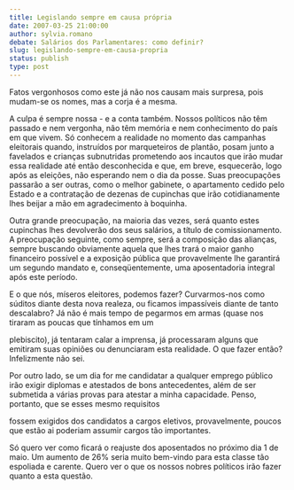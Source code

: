 ```yaml
---
title: Legislando sempre em causa própria
date: 2007-03-25 21:00:00
author: sylvia.romano
debate: Salários dos Parlamentares: como definir?
slug: legislando-sempre-em-causa-propria
status: publish 
type: post
---
```


Fatos vergonhosos como este já não nos causam mais surpresa, pois mudam-se os nomes, mas a corja é a mesma.  

  

A culpa é sempre nossa - e a conta também. Nossos políticos não têm passado e nem vergonha, não têm memória e nem conhecimento do país em que vivem. Só conhecem a realidade no momento das campanhas eleitorais quando, instruídos por marqueteiros de plantão, posam junto a favelados e crianças subnutridas prometendo aos incautos que irão mudar essa realidade até então desconhecida e que, em breve, esquecerão, logo após as eleições, não esperando nem o dia da posse. Suas preocupações passarão a ser outras, como o melhor gabinete, o apartamento cedido pelo Estado e a contratação de dezenas de cupinchas que irão cotidianamente lhes beijar a mão em agradecimento à boquinha.  

  

Outra grande preocupação, na maioria das vezes, será quanto estes cupinchas lhes devolverão dos seus salários, a título de comissionamento. A preocupação seguinte, como sempre, será a composição das alianças, sempre buscando obviamente aquela que lhes trará o maior ganho financeiro possível e a exposição pública que provavelmente lhe garantirá um segundo mandato e, conseqüentemente, uma aposentadoria integral após este período.  

  

E o que nós, míseros eleitores, podemos fazer? Curvarmos-nos como súditos diante desta nova realeza, ou ficamos impassíveis diante de tanto descalabro? Já não é mais tempo de pegarmos em armas (quase nos tiraram as poucas que tínhamos em um  

plebiscito), já tentaram calar a imprensa, já processaram alguns que emitiram suas opiniões ou denunciaram esta realidade. O que fazer então? Infelizmente não sei.  

  

Por outro lado, se um dia for me candidatar a qualquer emprego público irão exigir diplomas e atestados de bons antecedentes, além de ser submetida a várias provas para atestar a minha capacidade. Penso, portanto, que se esses mesmo requisitos  

fossem exigidos dos candidatos a cargos eletivos, provavelmente, poucos que estão ai poderiam assumir cargos tão importantes.  

  

Só quero ver como ficará o reajuste dos aposentados no próximo dia 1 de maio. Um aumento de 26% seria muito bem-vindo para esta classe tão espoliada e carente. Quero ver o que os nossos nobres políticos irão fazer quanto a esta questão.

